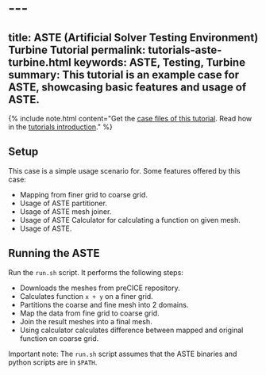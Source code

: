 # ---
title: ASTE (Artificial Solver Testing Environment) Turbine Tutorial
permalink: tutorials-aste-turbine.html
keywords: ASTE, Testing, Turbine
summary: This tutorial is an example case for ASTE, showcasing basic features and usage of ASTE.
---

{% include note.html content="Get the [case files of this tutorial](https://github.com/precice/tutorials/tree/master/aste-turbine). Read how in the [tutorials introduction](https://precice.org/tutorials.html)." %}

## Setup

This case is a simple usage scenario for. Some features offered by this case:

* Mapping from finer grid to coarse grid.
* Usage of ASTE partitioner.
* Usage of ASTE mesh joiner.
* Usage of ASTE Calculator for calculating a function on given mesh.
* Usage of ASTE.


## Running the ASTE

Run the `run.sh` script. It performs the following steps:

* Downloads the meshes from preCICE repository.
* Calculates function `x + y` on a finer grid.
* Partitions the coarse and fine mesh into 2 domains.
* Map the data from fine grid to coarse grid.
* Join the result meshes into a final mesh.
* Using calculator calculates difference between mapped and original function on coarse grid.

Important note:  The `run.sh` script assumes that the ASTE binaries and python scripts are in `$PATH`.

